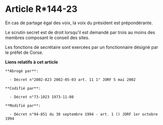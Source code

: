 # Article R*144-23

En cas de partage égal des voix, la voix du président est prépondérante.

Le scrutin secret est de droit lorsqu'il est demandé par trois au moins des membres composant le conseil des sites.

Les fonctions de secrétaire sont exercées par un fonctionnaire désigné par le préfet de Corse.

**Liens relatifs à cet article**

	**Abrogé par**:

	  - Décret n°2002-823 2002-05-03 art. 11 1° JORF 5 mai 2002

	**Codifié par**:

	  - Décret n°73-1023 1973-11-08

	**Modifié par**:

	  - Décret n°94-851 du 30 septembre 1994 - art. 1 () JORF 1er octobre 1994
